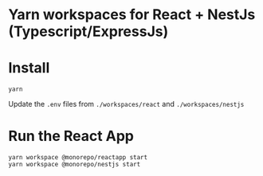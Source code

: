 # Yarn workspaces for React + NestJs (Typescript/ExpressJs)

# Install 
```
yarn 
```

Update the `.env` files from `./workspaces/react` and `./workspaces/nestjs`

# Run the React App 
```
yarn workspace @monorepo/reactapp start
yarn workspace @monorepo/nestjs start
```
